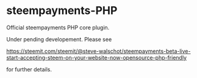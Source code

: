 # steempayments-PHP
Official steempayments PHP core plugin.

Under pending developement. Please see

https://steemit.com/steemit/@steve-walschot/steempayments-beta-live-start-accepting-steem-on-your-website-now-opensource-php-friendly

for further details.
